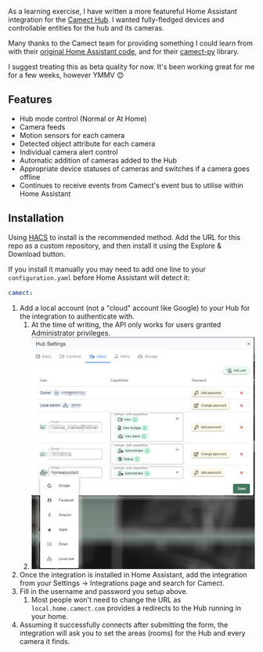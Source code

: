 As a learning exercise, I have written a more featureful Home Assistant integration for the [Camect Hub](https://camect.com/). I wanted fully-fledged devices and controllable entities for the hub and its cameras.

Many thanks to the Camect team for providing something I could learn from with their [original Home Assistant code](https://github.com/camect/home-assistant-integration), and for their [camect-py](https://github.com/camect/camect-py) library.

I suggest treating this as beta quality for now. It's been working great for me for a few weeks, however YMMV 😊

## Features ##
- Hub mode control (Normal or At Home)
- Camera feeds
- Motion sensors for each camera
- Detected object attribute for each camera
- Individual camera alert control
- Automatic addition of cameras added to the Hub
- Appropriate device statuses of cameras and switches if a camera goes offline
- Continues to receive events from Camect's event bus to utilise within Home Assistant

## Installation ##
Using [HACS](https://hacs.xyz/) to install is the recommended method. Add the URL for this repo as a custom repository, and then install it using the Explore & Download button.

If you install it manually you may need to add one line to your `configuration.yaml` before Home Assistant will detect it:
```yaml
camect:
```

1. Add a local account (not a "cloud" account like Google) to your Hub for the integration to authenticate with.
   1. At the time of writing, the API only works for users granted Administrator privileges.
   2. ![Add local Camect Hub user](https://github.com/Fr3d/camect-ha/blob/main/add_ha_user.png?raw=true)
2. Once the integration is installed in Home Assistant, add the integration from your Settings -> Integrations page and search for Camect.
3. Fill in the username and password you setup above.
   1. Most people won't need to change the URL as `local.home.camect.com` provides a redirects to the Hub running in your home.
4. Assuming it successfully connects after submitting the form, the integration will ask you to set the areas (rooms) for the Hub and every camera it finds.

